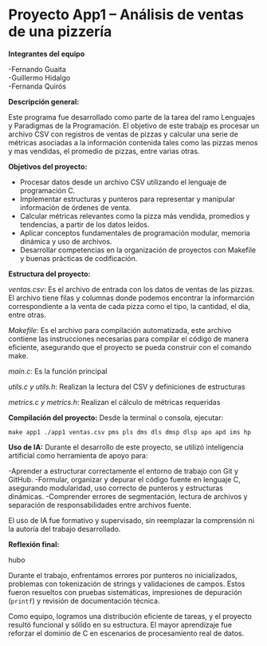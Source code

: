 # Proyecto App1 – Análisis de ventas de una pizzería

**Integrantes del equipo**

-Fernando Guaita  
-Guillermo Hidalgo  
-Fernanda Quirós

**Descripción general:**

Este programa fue desarrollado como parte de la tarea del ramo Lenguajes y Paradigmas de la Programación. El objetivo de este trabajp es procesar un archivo CSV con registros de ventas de pizzas y calcular una serie de métricas asociadas a la información contenida tales como las pizzas menos y mas vendidas, el promedio de pizzas, entre varias otras.

**Objetivos del proyecto:**

- Procesar datos desde un archivo CSV utilizando el lenguaje de programación C.
- Implementar estructuras y punteros para representar y manipular información de órdenes de venta.
- Calcular métricas relevantes como la pizza más vendida, promedios y tendencias, a partir de los datos leídos.
- Aplicar conceptos fundamentales de programación modular, memoria dinámica y uso de archivos.
- Desarrollar competencias en la organización de proyectos con Makefile y buenas prácticas de codificación.

**Estructura del proyecto:**

_ventas.csv_: Es el archivo de entrada con los datos de ventas de las pizzas. El archivo tiene filas y columnas donde podemos encontrar la informarción correspondiente a la venta de cada pizza como el tipo, la cantidad, el dia, entre otras.

_Makefile_: Es el archivo para compilación automatizada, este archivo contiene las instrucciones necesarias para compilar el código de manera eficiente, asegurando que el proyecto se pueda construir con el comando make.

_main.c_: Es la función principal 

_utils.c y utils.h_: Realizan la lectura del CSV y definiciones de estructuras  

_metrics.c y metrics.h_: Realizan el cálculo de métricas requeridas

**Compilación del proyecto:**
Desde la terminal o consola, ejecutar:

`
make app1
./app1 ventas.csv pms pls dms dls dmsp dlsp apo apd ims hp
`

**Uso de IA:**
Durante el desarrollo de este proyecto, se utilizó inteligencia artificial como herramienta de apoyo para:

-Aprender a estructurar correctamente el entorno de trabajo con Git y GitHub.
-Formular, organizar y depurar el código fuente en lenguaje C, asegurando modularidad, uso correcto de punteros y estructuras dinámicas.
-Comprender errores de segmentación, lectura de archivos y separación de responsabilidades entre archivos fuente.

El uso de IA fue formativo y supervisado, sin reemplazar la comprensión ni la autoría del trabajo desarrollado.

**Reflexión final:**

hubo 

Durante el trabajo, enfrentamos errores por punteros no inicializados, problemas con tokenización de strings y validaciones de campos. Estos fueron resueltos con pruebas sistemáticas, impresiones de depuración (`printf`) y revisión de documentación técnica.

Como equipo, logramos una distribución eficiente de tareas, y el proyecto resultó funcional y sólido en su estructura. El mayor aprendizaje fue reforzar el dominio de C en escenarios de procesamiento real de datos.

